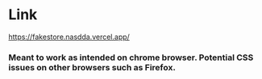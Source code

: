# Link

https://fakestore.nasdda.vercel.app/

### Meant to work as intended on chrome browser. Potential CSS issues on other browsers such as Firefox.
